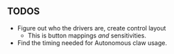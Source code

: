 TODOS
-----

 * Figure out who the drivers are, create control layout
    * This is button mappings *and* sensitivities.
 * Find the timing needed for Autonomous claw usage.
